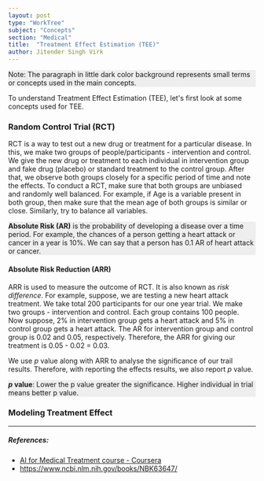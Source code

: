```yaml
---
layout: post
type: "WorkTree"
subject: "Concepts"
section: "Medical"
title:  "Treatment Effect Estimation (TEE)"
author: Jitender Singh Virk
---
```


<p style="background: #eeeeee;">
Note: The paragraph in little dark color background represents small terms or concepts used in the main concepts.</p>

To understand Treatment Effect Estimation (TEE), let's first look at some concepts used for TEE.

### Random Control Trial (RCT)
RCT is a way to test out a new drug or treatment for a particular disease. In this, we make two groups of people/participants - intervention and control. We give the new drug or treatment to each individual in intervention group and fake drug (placebo) or standard treatment to the control group. After that, we observe both groups closely for a specific period of time and note the effects. To conduct a RCT, make sure that both groups are unbiased and randomly well balanced. For example, if Age is a variable present in both group, then make sure that the mean age of both groups is similar or close. Similarly, try to balance all variables.

<p style="background: #eeeeee;">
<b>Absolute Risk (AR)</b> is the probability of developing a disease over a time period. For example, the chances of a person getting a heart attack or cancer in a year is 10%. We can say that a person has 0.1 AR of heart attack or cancer.
</p>

#### Absolute Risk Reduction (ARR)
ARR is used to measure the outcome of RCT. It is also known as *risk difference*. For example, suppose, we are testing a new heart attack treatment. We take total 200 participants for our one year trial. We make two groups - intervention and control. Each group contains 100 people. Now suppose, 2% in intervention group gets a heart attack and 5% in control group gets a heart attack. The AR for intervention group and control group is 0.02 and 0.05, respectively. Therefore, the ARR for giving our treatment is 0.05 - 0.02 = 0.03.


We use *p* value along with ARR to analyse the significance of our trail results. Therefore, with reporting the effects results, we also report *p* value.

<p style="background: #eeeeee;">
<b><em>p</em> value</b>: Lower the p value greater the significance. Higher individual in trial means better p value.
</p>


### Modeling Treatment Effect


<!-- SAMPLE CODE TO RENDER MATH IN GITHUB PAGE:

The probability of dying for patients who received the treatment is:

$$p_{\text{treatment, death}} = \frac{n_{\text{treatment,death}}}{n_{\text{treatment}}}$$

- $n_{\text{treatment,death}}$ is the number of patients who received the treatment and died.
- $n_{\text{treatment}}$ is the number of patients who received treatment.

The probability of dying for patients in the control group (who did not received treatment) is:

$$p_{\text{control, death}} = \frac{n_{\text{control,death}}}{n_{\text{control}}}$$
- $n_{\text{control,death}}$ is the number of patients in the control group (did not receive the treatment) who died.
- $n_{\text{control}}$ is the number of patients in the control group (did not receive treatment). -->




---
##### References:

* [AI for Medical Treatment course - Coursera](https://www.coursera.org/learn/ai-for-medical-treatment)
* https://www.ncbi.nlm.nih.gov/books/NBK63647/
